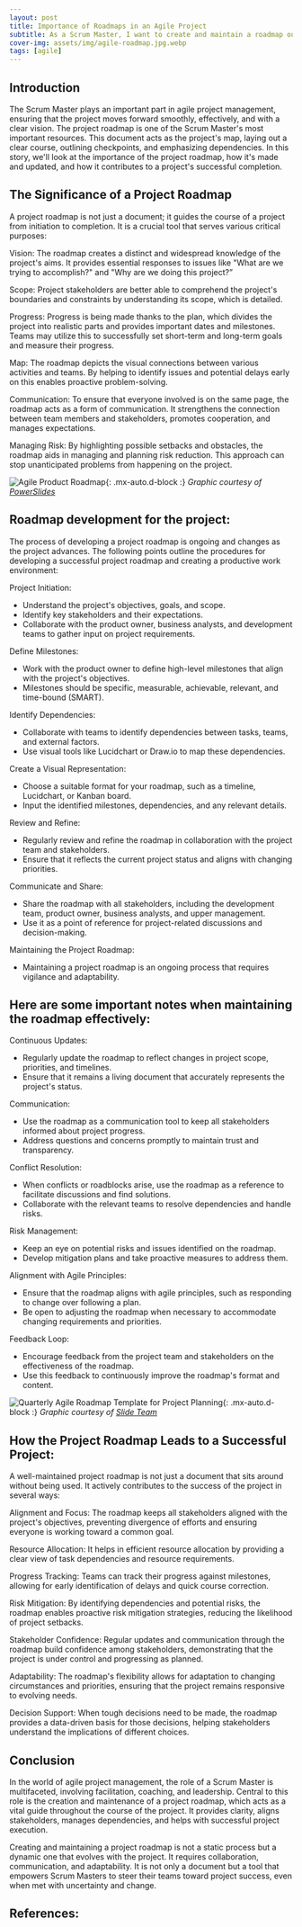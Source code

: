 ```yaml
---
layout: post
title: Importance of Roadmaps in an Agile Project
subtitle: As a Scrum Master, I want to create and maintain a roadmap outlining the project scope, milestones, and dependencies.
cover-img: assets/img/agile-roadmap.jpg.webp
tags: [agile]
---
```


## Introduction

The Scrum Master plays an important part in agile project management, ensuring that the project moves forward smoothly, effectively, and with a clear vision. The project roadmap is one of the Scrum Master's most important resources. This document acts as the project's map, laying out a clear course, outlining checkpoints, and emphasizing dependencies. In this story, we'll look at the importance of the project roadmap, how it's made and updated, and how it contributes to a project's successful completion.

## The Significance of a Project Roadmap

A project roadmap is not just a document; it guides the course of a project from initiation to completion. It is a crucial tool that serves various critical purposes:

Vision: The roadmap creates a distinct and widespread knowledge of the project's aims. It provides essential responses to issues like "What are we trying to accomplish?" and "Why are we doing this project?”

Scope: Project stakeholders are better able to comprehend the project's boundaries and constraints by understanding its scope, which is detailed.

Progress: Progress is being made thanks to the plan, which divides the project into realistic parts and provides important dates and milestones. Teams may utilize this to successfully set short-term and long-term goals and measure their progress.

Map: The roadmap depicts the visual connections between various activities and teams. By helping to identify issues and potential delays early on this enables proactive problem-solving.

Communication: To ensure that everyone involved is on the same page, the roadmap acts as a form of communication. It strengthens the connection between team members and stakeholders, promotes cooperation, and manages expectations.

Managing Risk: By highlighting possible setbacks and obstacles, the roadmap aids in managing and planning risk reduction. This approach can stop unanticipated problems from happening on the project.

![Agile Product Roadmap](/agile-blog/assets/img/Agile-Product-Roadmap-Template-2.webp){: .mx-auto.d-block :}
*Graphic courtesy of [PowerSlides](https://powerslides.com/powerpoint-business/business-models/agile-product-roadmap/)*

## Roadmap development for the project:

The process of developing a project roadmap is ongoing and changes as the project advances. The following points outline the procedures for developing a successful project roadmap and creating a productive work environment:

Project Initiation:
- Understand the project's objectives, goals, and scope.
- Identify key stakeholders and their expectations.
- Collaborate with the product owner, business analysts, and development teams to gather input on project requirements.

Define Milestones:
- Work with the product owner to define high-level milestones that align with the project's objectives.
- Milestones should be specific, measurable, achievable, relevant, and time-bound (SMART).

Identify Dependencies:
- Collaborate with teams to identify dependencies between tasks, teams, and external factors.
- Use visual tools like Lucidchart or Draw.io to map these dependencies.

Create a Visual Representation:
- Choose a suitable format for your roadmap, such as a timeline, Lucidchart, or Kanban board.
- Input the identified milestones, dependencies, and any relevant details.

Review and Refine:
- Regularly review and refine the roadmap in collaboration with the project team and stakeholders.
- Ensure that it reflects the current project status and aligns with changing priorities.

Communicate and Share:
- Share the roadmap with all stakeholders, including the development team, product owner, business analysts, and upper management.
- Use it as a point of reference for project-related discussions and decision-making.

Maintaining the Project Roadmap:
- Maintaining a project roadmap is an ongoing process that requires vigilance and adaptability. 

## Here are some important notes when maintaining the roadmap effectively:

Continuous Updates:
- Regularly update the roadmap to reflect changes in project scope, priorities, and timelines.
- Ensure that it remains a living document that accurately represents the project's status.

Communication:
- Use the roadmap as a communication tool to keep all stakeholders informed about project progress.
- Address questions and concerns promptly to maintain trust and transparency.

Conflict Resolution:
- When conflicts or roadblocks arise, use the roadmap as a reference to facilitate discussions and find solutions.
- Collaborate with the relevant teams to resolve dependencies and handle risks.

Risk Management:
- Keep an eye on potential risks and issues identified on the roadmap.
- Develop mitigation plans and take proactive measures to address them.

Alignment with Agile Principles:
- Ensure that the roadmap aligns with agile principles, such as responding to change over following a plan.
- Be open to adjusting the roadmap when necessary to accommodate changing requirements and priorities.

Feedback Loop:
- Encourage feedback from the project team and stakeholders on the effectiveness of the roadmap.
- Use this feedback to continuously improve the roadmap's format and content.

![Quarterly Agile Roadmap Template for Project Planning](/agile-blog/assets/img/quarterly_agile_roadmap_template_for_project_planning_slide01.jpg){: .mx-auto.d-block :}
*Graphic courtesy of [Slide Team](https://www.slideteam.net/quarterly-agile-roadmap-template-for-project-planning.html)*

## How the Project Roadmap Leads to a Successful Project:

A well-maintained project roadmap is not just a document that sits around without being used. It actively contributes to the success of the project in several ways:

Alignment and Focus: The roadmap keeps all stakeholders aligned with the project's objectives, preventing divergence of efforts and ensuring everyone is working toward a common goal.

Resource Allocation: It helps in efficient resource allocation by providing a clear view of task dependencies and resource requirements.

Progress Tracking: Teams can track their progress against milestones, allowing for early identification of delays and quick course correction.

Risk Mitigation: By identifying dependencies and potential risks, the roadmap enables proactive risk mitigation strategies, reducing the likelihood of project setbacks.

Stakeholder Confidence: Regular updates and communication through the roadmap build confidence among stakeholders, demonstrating that the project is under control and progressing as planned.

Adaptability: The roadmap's flexibility allows for adaptation to changing circumstances and priorities, ensuring that the project remains responsive to evolving needs.

Decision Support: When tough decisions need to be made, the roadmap provides a data-driven basis for those decisions, helping stakeholders understand the implications of different choices.

## Conclusion

In the world of agile project management, the role of a Scrum Master is multifaceted, involving facilitation, coaching, and leadership. Central to this role is the creation and maintenance of a project roadmap, which acts as a vital guide throughout the course of the project. It provides clarity, aligns stakeholders, manages dependencies, and helps with successful project execution.

Creating and maintaining a project roadmap is not a static process but a dynamic one that evolves with the project. It requires collaboration, communication, and adaptability. It is not only a document but a tool that empowers Scrum Masters to steer their teams toward project success, even when met with uncertainty and change.

## References:

[^1]: "Agile Roadmap." [Free PowerPoint Templates](https://www.free-power-point-templates.com/articles/free-editable-agile-roadmap-powerpoint-template/).
[^2]: "What Does the Agile Roadmapping Process Look Like in Practice?" [ProductPlan](https://www.productplan.com/learn/agile-roadmapping-process/).
[^3]: "What Is SMART in Project Management?" [wrike](https://www.wrike.com/project-management-guide/faq/what-is-smart-in-project-management/).